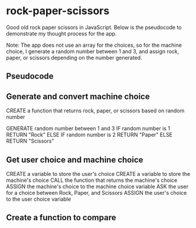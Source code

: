 # rock-paper-scissors
Good old rock paper scissors in JavaScript. Below is the pseudocode to demonstrate my thought process for the app.

Note: The app does not use an array for the choices, so for the machine choice, I generate a random number between 1 and 3, and assign rock, paper, or scissors depending on the number generated.

## Pseudocode 

## Generate and convert machine choice
CREATE a function that returns rock, paper, or scissors based on random number

GENERATE random number between 1 and 3
IF random number is 1
    RETURN "Rock"
ELSE IF random number is 2
    RETURN "Paper"
ELSE
    RETURN "Scissors"


## Get user choice and machine choice
CREATE a variable to store the user's choice
CREATE a variable to store the machine's choice
CALL the function that returns the machine's choice
ASSIGN the machine's choice to the machine choice variable
ASK the user for a choice between Rock, Paper, and Scissors
ASSIGN the user's choice to the user choice variable


## Create a function to compare 





